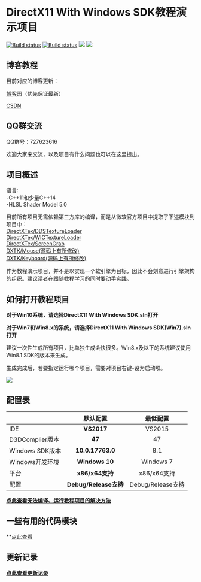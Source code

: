 # DirectX11 With Windows SDK教程演示项目
[![Build status](https://ci.appveyor.com/api/projects/status/9ntk5efu2h7mkbgn?svg=true)](https://ci.appveyor.com/project/MKXJun/directx11-with-windows-sdk) [![Build status](https://ci.appveyor.com/api/projects/status/dpl8y4uea5cv0303?svg=true)](https://ci.appveyor.com/project/MKXJun/directx11-with-windows-sdk-s5k2l) ![](https://img.shields.io/badge/license-MIT-dddd00.svg) ![](https://img.shields.io/badge/Ver-1.22.0-519dd9.svg)

## 博客教程

目前对应的博客更新：

[博客园](https://www.cnblogs.com/X-Jun/p/9028764.html)（优先保证最新）

[CSDN](https://blog.csdn.net/x_jun96/article/details/80293670)

## QQ群交流

QQ群号：727623616

欢迎大家来交流，以及项目有什么问题也可以在这里提出。


## 项目概述

语言:</br>
-C++11和少量C++14</br>
-HLSL Shader Model 5.0


目前所有项目无需依赖第三方库的编译，而是从微软官方项目中提取了下述模块到项目中：</br>
[DirectXTex/DDSTextureLoader](https://github.com/Microsoft/DirectXTex/tree/master/DDSTextureLoader)</br>
[DirectXTex/WICTextureLoader](https://github.com/Microsoft/DirectXTex/tree/master/WICTextureLoader)</br>
[DirectXTex/ScreenGrab](https://github.com/Microsoft/DirectXTex/tree/master/ScreenGrab)</br>
[DXTK/Mouse(源码上有所修改)](https://github.com/Microsoft/DirectXTK/tree/master/Src)</br>
[DXTK/Keyboard(源码上有所修改)](https://github.com/Microsoft/DirectXTK/tree/master/Src)</br>

作为教程演示项目，并不是以实现一个软引擎为目标，因此不会刻意进行引擎架构的组织。建议读者在跟随教程学习的同时要动手实践。

## 如何打开教程项目

**对于Win10系统，请选择DirectX11 With Windows SDK.sln打开**

**对于Win7和Win8.x的系统，请选择DirectX11 With Windows SDK(Win7).sln打开**

建议一次性生成所有项目，比单独生成会快很多。Win8.x及以下的系统建议使用Win8.1 SDK的版本来生成。

生成完成后，若要指定运行哪个项目，需要对项目右键-设为启动项。

![](https://github.com/MKXJun/DirectX11-With-Windows-SDK/blob/master/MarkdownFiles/001.png)

## 配置表

|               |默认配置          |最低配置   |
|---------------|:----------------:|:---------:|
|IDE            |**VS2017**        |VS2015     |
|D3DComplier版本|**47**            |47         |
|Windows SDK版本|**10.0.17763.0**  |8.1        |
|Windows开发环境|**Windows 10**    |Windows 7  |
|平台           |**x86/x64支持**   |x86/x64支持|
|配置           |**Debug/Release支持**|Debug/Release支持|

**[点此查看无法编译、运行教程项目的解决方法](https://github.com/MKXJun/DirectX11-With-Windows-SDK/blob/master/MarkdownFiles/How-To-Build-Solution/README.md)**

## 一些有用的代码模块

**[点此查看](https://github.com/MKXJun/DirectX11-With-Windows-SDK/blob/master/Modules/)

## 更新记录

**[点此查看更新记录](https://github.com/MKXJun/DirectX11-With-Windows-SDK/blob/master/MarkdownFiles/Updates/Updates.md)**

